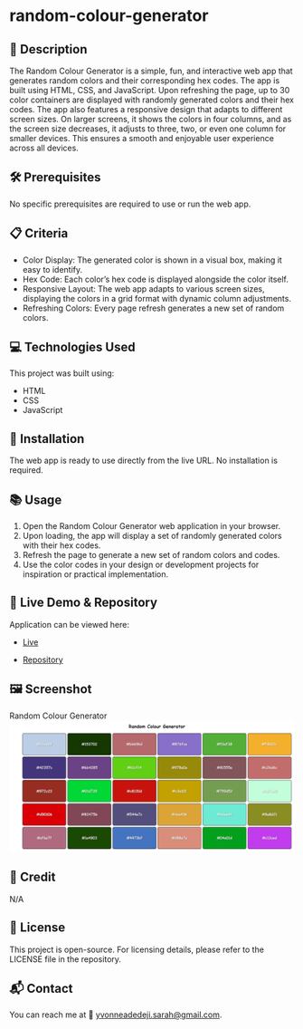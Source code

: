 # random-colour-generator

## 📌 Description
The Random Colour Generator is a simple, fun, and interactive web app that generates random colors and their corresponding hex codes. The app is built using HTML, CSS, and JavaScript. Upon refreshing the page, up to 30 color containers are displayed with randomly generated colors and their hex codes. The app also features a responsive design that adapts to different screen sizes. On larger screens, it shows the colors in four columns, and as the screen size decreases, it adjusts to three, two, or even one column for smaller devices. This ensures a smooth and enjoyable user experience across all devices.

## 🛠 Prerequisites
No specific prerequisites are required to use or run the web app.

## 📋 Criteria
* Color Display: The generated color is shown in a visual box, making it easy to identify.
* Hex Code: Each color’s hex code is displayed alongside the color itself.
* Responsive Layout: The web app adapts to various screen sizes, displaying the colors in a grid format with dynamic column adjustments.
* Refreshing Colors: Every page refresh generates a new set of random colors.

## 💻 Technologies Used
This project was built using:
* HTML
* CSS
* JavaScript

## 🚀 Installation
The web app is ready to use directly from the live URL. No installation is required.

## 📚 Usage
1. Open the Random Colour Generator web application in your browser.
2. Upon loading, the app will display a set of randomly generated colors with their hex codes.
3. Refresh the page to generate a new set of random colors and codes.
4. Use the color codes in your design or development projects for inspiration or practical implementation.

## 🔗 Live Demo & Repository
Application can be viewed here:
* [Live](https://yvonnesarah.github.io/random-colour-generator/)

* [Repository](https://github.com/yvonnesarah/random-colour-generator)

## 🖼 Screenshot
Random Colour Generator
![Screenshot](assets/images/random-colour-generator.png "Random Colour Generator")

## 👥 Credit
N/A

## 📜 License
This project is open-source. For licensing details, please refer to the LICENSE file in the repository.

## 📬 Contact
You can reach me at 📧 yvonneadedeji.sarah@gmail.com.
